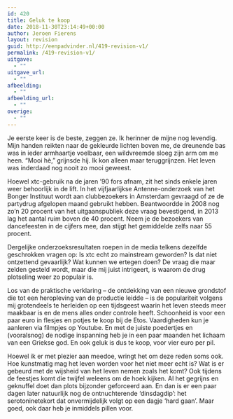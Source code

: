 ```yaml
---
id: 420
title: Geluk te koop
date: 2018-11-30T23:14:49+00:00
author: Jeroen Fierens
layout: revision
guid: http://eenpadvinder.nl/419-revision-v1/
permalink: /419-revision-v1/
uitgave:
  - ""
uitgave_url:
  - ""
afbeelding:
  - ""
afbeelding_url:
  - ""
overige:
  - ""
---
```

Je eerste keer is de beste, zeggen ze. Ik herinner de mijne nog levendig. Mijn handen reikten naar de gekleurde lichten boven me, de dreunende bas was in ieder armhaartje voelbaar, een wildvreemde sloeg zijn arm om me heen. “Mooi hè,” grijnsde hij. Ik kon alleen maar teruggrijnzen. Het leven was inderdaad nog nooit zo mooi geweest.

Hoewel xtc-gebruik na de jaren ’90 fors afnam, zit het sinds enkele jaren weer behoorlijk in de lift. In het vijfjaarlijkse Antenne-onderzoek van het Bonger Instituut wordt aan clubbezoekers in Amsterdam gevraagd of ze de partydrug afgelopen maand gebruikt hebben. Beantwoordde in 2008 nog zo’n 20 procent van het uitgaanspubliek deze vraag bevestigend, in 2013 lag het aantal ruim boven de 40 procent. Neem je de bezoekers van dancefeesten in de cijfers mee, dan stijgt het gemiddelde zelfs naar 55 procent.

Dergelijke onderzoeksresultaten roepen in de media telkens dezelfde geschrokken vragen op: Is xtc echt zo mainstream geworden? Is dat niet ontzettend gevaarlijk? Wat kunnen we ertegen doen? De vraag die maar zelden gesteld wordt, maar die mij juist intrigeert, is waarom de drug plotseling weer zo populair is.

Los van de praktische verklaring – de ontdekking van een nieuwe grondstof die tot een heropleving van de productie leidde – is de populariteit volgens mij grotendeels te herleiden op een tijdsgeest waarin het leven steeds meer maakbaar is en de mens alles onder controle heeft. Schoonheid is voor een paar euro in flesjes en potjes te koop bij de Etos. Vaardigheden kun je aanleren via filmpjes op Youtube. En met de juiste poedertjes en (vooralsnog) de nodige inspanning heb je in een paar maanden het lichaam van een Griekse god. En ook geluk is dus te koop, voor vier euro per pil.

Hoewel ik er met plezier aan meedoe, wringt het om deze reden soms ook. Hoe kunstmatig mag het leven worden voor het niet meer echt is? Wat is er gebeurd met de wijsheid van het leven nemen zoals het komt? Ook tijdens de feestjes komt die twijfel weleens om de hoek kijken. Al het gegrijns en geknuffel doet dan plots bijzonder geforceerd aan. En dan is er een paar dagen later natuurlijk nog de ontnuchterende ‘dinsdagdip’: het serotoninetekort dat onvermijdelijk volgt op een dagje ‘hard gaan’. Maar goed, ook daar heb je inmiddels pillen voor.